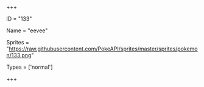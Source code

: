 




+++

ID = "133"

Name = "eevee"

Sprites = "https://raw.githubusercontent.com/PokeAPI/sprites/master/sprites/pokemon/133.png"

Types = ['normal']

+++

